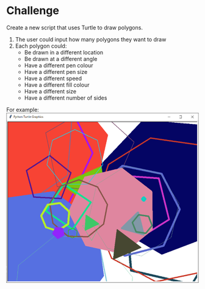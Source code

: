 # Challenge

Create a new script that uses Turtle to draw polygons.
1. The user could input how many polygons they want to draw
2. Each polygon could:
    - Be drawn in a different location
    - Be drawn at a different angle
    - Have a different pen colour
    - Have a different pen size
    - Have a different speed
    - Have a different fill colour
    - Have a different size
    - Have a different number of sides


For example:
![image](./example5.PNG)